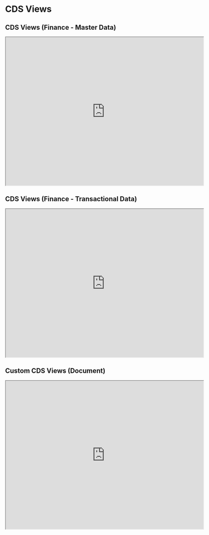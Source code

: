 # CDS Views

## CDS Views (Finance - Master Data)

<iframe src="https://drive.google.com/file/d/1JzK-_NRvcSYiZ5RAZN-FC5dv7ccVS8lO/preview" width="640" height="480"></iframe>

## CDS Views (Finance - Transactional Data)

<iframe src="https://drive.google.com/file/d/1JxnEFU8VVMDTAjxzv8gQpIp5kDhZoXIl/preview" width="640" height="480"></iframe>

## Custom CDS Views (Document)

<iframe src="https://drive.google.com/file/d/1yCsY1Vu2lHk_y0D9y3Bd-NFi6IYfg1o3/preview" width="640" height="480"></iframe>